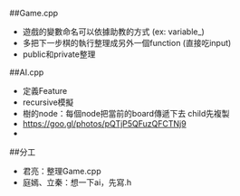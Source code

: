 ##Game.cpp
- 遊戲的變數命名可以依據助教的方式 (ex: variable_)
- 多把下一步棋的執行整理成另外一個function (直接吃input)
- public和private整理

##AI.cpp
- 定義Feature
- recursive模擬
- 樹的node：每個node把當前的board傳遞下去 child先複製
- https://goo.gl/photos/pQTjP5QFuzQFCTNj9
- <img src=""/>

##分工
- 君亮：整理Game.cpp
- 庭嫣、立秦：想一下ai，先寫.h
